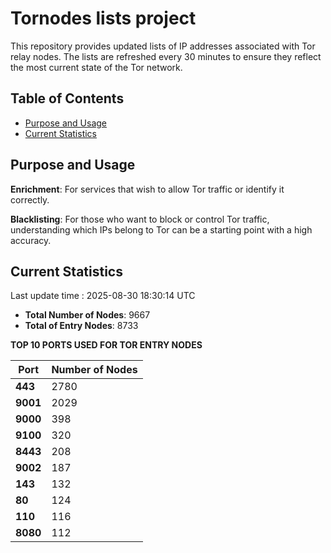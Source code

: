 # Tornodes lists project

This repository provides updated lists of IP addresses associated with Tor relay nodes. The lists are refreshed every 30 minutes to ensure they reflect the most current state of the Tor network.

## Table of Contents

- [Purpose and Usage](#purpose-and-usage)
- [Current Statistics](#current-statistics)


## Purpose and Usage

**Enrichment**: For services that wish to allow Tor traffic or identify it correctly.

**Blacklisting**: For those who want to block or control Tor traffic, understanding which IPs belong to Tor can be a starting point with a high accuracy.

## Current Statistics

Last update time : 2025-08-30 18:30:14 UTC

- **Total Number of Nodes**: 9667
- **Total of Entry Nodes**: 8733

**TOP 10 PORTS USED FOR TOR ENTRY NODES**

| **Port** | **Number of Nodes** |
|------|-----------------|
| **443**   | 2780  |
| **9001**   | 2029  |
| **9000**   | 398  |
| **9100**   | 320  |
| **8443**   | 208  |
| **9002**   | 187  |
| **143**   | 132  |
| **80**   | 124  |
| **110**   | 116  |
| **8080**   | 112  |

